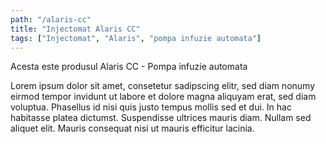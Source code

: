 ```yaml
---
path: "/alaris-cc"
title: "Injectomat Alaris CC"
tags: ["Injectomat", "Alaris", "pompa infuzie automata"]
---
```


Acesta este produsul Alaris CC - Pompa infuzie automata

Lorem ipsum dolor sit amet, consetetur sadipscing elitr, sed
diam nonumy eirmod tempor invidunt ut labore et dolore magna
aliquyam erat, sed diam voluptua. Phasellus id nisi quis justo
tempus mollis sed et dui. In hac habitasse platea dictumst.
Suspendisse ultrices mauris diam. Nullam sed aliquet elit.
Mauris consequat nisi ut mauris efficitur lacinia.
